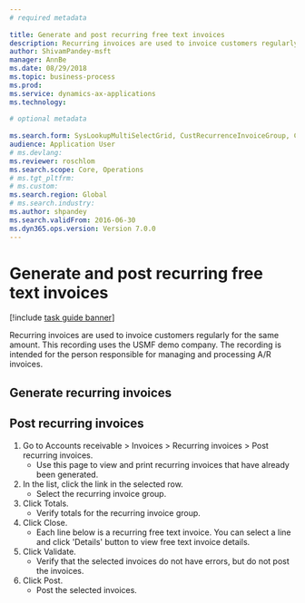```yaml
--- 
# required metadata 
 
title: Generate and post recurring free text invoices
description: Recurring invoices are used to invoice customers regularly for the same amount. 
author: ShivamPandey-msft
manager: AnnBe 
ms.date: 08/29/2018
ms.topic: business-process 
ms.prod:  
ms.service: dynamics-ax-applications 
ms.technology:  
 
# optional metadata 
 
ms.search.form: SysLookupMultiSelectGrid, CustRecurrenceInvoiceGroup, CustFreeInvoice, CustRecurrenceInvoiceTotals   
audience: Application User 
# ms.devlang:  
ms.reviewer: roschlom
ms.search.scope: Core, Operations 
# ms.tgt_pltfrm:  
# ms.custom:  
ms.search.region: Global
# ms.search.industry: 
ms.author: shpandey
ms.search.validFrom: 2016-06-30 
ms.dyn365.ops.version: Version 7.0.0 
---
```

# Generate and post recurring free text invoices

[!include [task guide banner](../../includes/task-guide-banner.md)]

Recurring invoices are used to invoice customers regularly for the same amount. This recording uses the USMF demo company. The recording is intended for the person responsible for managing and processing A/R invoices.


## Generate recurring invoices

## Post recurring invoices
1. Go to Accounts receivable > Invoices > Recurring invoices > Post recurring invoices.
    * Use this page to view and print recurring invoices that have already been generated.  
2. In the list, click the link in the selected row.
    * Select the recurring invoice group.  
3. Click Totals.
    * Verify totals for the recurring invoice group.  
4. Click Close.
    * Each line below is a recurring free text invoice. You can select a line and click 'Details' button to view free text invoice details.  
5. Click Validate.
    * Verify that the selected invoices do not have errors, but do not post the invoices.  
6. Click Post.
    * Post the selected invoices.  

